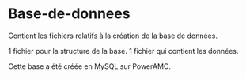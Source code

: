 # Base-de-donnees
Contient les fichiers relatifs à la création de la base de données.

1 fichier pour la structure de la base.
1 fichier qui contient les données.

Cette base a été créée en MySQL sur PowerAMC.
